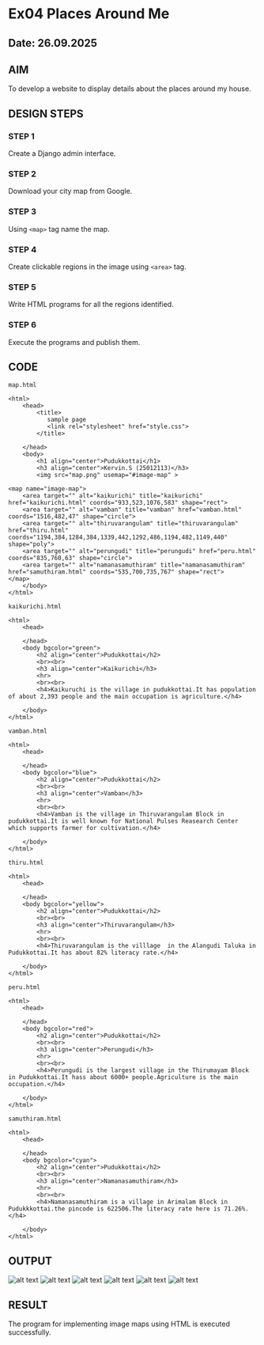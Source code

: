 # Ex04 Places Around Me
## Date: 26.09.2025

## AIM
To develop a website to display details about the places around my house.

## DESIGN STEPS

### STEP 1
Create a Django admin interface.

### STEP 2
Download your city map from Google.

### STEP 3
Using ```<map>``` tag name the map.

### STEP 4
Create clickable regions in the image using ```<area>``` tag.

### STEP 5
Write HTML programs for all the regions identified.

### STEP 6
Execute the programs and publish them.

## CODE
```
map.html

<html>
    <head>
        <title>
           sample page 
           <link rel="stylesheet" href="style.css">
        </title>
        
    </head>
    <body>
        <h1 align="center">Pudukkottai</h1>
        <h3 align="center">Kervin.S (25012113)</h3>
        <img src="map.png" usemap="#image-map" >

<map name="image-map">
    <area target="" alt="kaikurichi" title="kaikurichi" href="kaikurichi.html" coords="933,523,1076,583" shape="rect">
    <area target="" alt="vamban" title="vamban" href="vamban.html" coords="1516,482,47" shape="circle">
    <area target="" alt="thiruvarangulam" title="thiruvarangulam" href="thiru.html" coords="1194,384,1284,384,1339,442,1292,486,1194,482,1149,440" shape="poly">
    <area target="" alt="perungudi" title="perungudi" href="peru.html" coords="835,760,63" shape="circle">
    <area target="" alt="namanasamuthiram" title="namanasamuthiram" href="samuthiram.html" coords="535,700,735,767" shape="rect">
</map>
    </body>
</html>

kaikurichi.html

<html>
    <head>

    </head>
    <body bgcolor="green">
        <h2 align="center">Pudukkottai</h2>
        <br><br>
        <h3 align="center">Kaikurichi</h3>
        <hr>
        <br><br>
        <h4>Kaikuruchi is the village in pudukkottai.It has population of about 2,393 people and the main occupation is agriculture.</h4>

    </body>
</html>

vamban.html

<html>
    <head>

    </head>
    <body bgcolor="blue">
        <h2 align="center">Pudukkottai</h2>
        <br><br>
        <h3 align="center">Vamban</h3>
        <hr>
        <br><br>
        <h4>Vamban is the village in Thiruvarangulam Block in pudukkottai.It is well known for National Pulses Reasearch Center which supports farmer for cultivation.</h4>

    </body>
</html>

thiru.html

<html>
    <head>

    </head>
    <body bgcolor="yellow">
        <h2 align="center">Pudukkottai</h2>
        <br><br>
        <h3 align="center">Thiruvarangulam</h3>
        <hr>
        <br><br>
        <h4>Thiruvarangulam is the villlage  in the Alangudi Taluka in Pudukkottai.It has about 82% literacy rate.</h4>

    </body>
</html>

peru.html

<html>
    <head>

    </head>
    <body bgcolor="red">
        <h2 align="center">Pudukkottai</h2>
        <br><br>
        <h3 align="center">Perungudi</h3>
        <hr>
        <br><br>
        <h4>Perungudi is the largest village in the Thirumayam Block in Pudukkottai.It hass about 6000+ people.Agriculture is the main occupation.</h4>

    </body>
</html>

samuthiram.html

<html>
    <head>

    </head>
    <body bgcolor="cyan">
        <h2 align="center">Pudukkottai</h2>
        <br><br>
        <h3 align="center">Namanasamuthiram</h3>
        <hr>
        <br><br>
        <h4>Namanasamuthiram is a village in Arimalam Block in Pudukkkottai.the pincode is 622506.The literacy rate here is 71.26%.</h4>

    </body>
</html>
```
## OUTPUT

![alt text](<Screenshot 2025-09-26 211329-1.png>)
![alt text](<Screenshot 2025-09-26 211353.png>)
![alt text](<Screenshot 2025-09-26 211410.png>)
![alt text](<Screenshot 2025-09-26 211425.png>)
![alt text](<Screenshot 2025-09-26 211513.png>)
![alt text](ans.png)

## RESULT
The program for implementing image maps using HTML is executed successfully.

